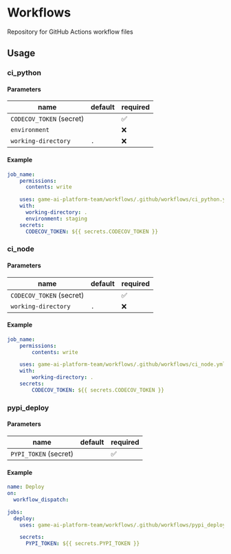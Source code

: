 # Workflows

Repository for GitHub Actions workflow files

## Usage

### ci_python

#### Parameters

| name | default | required |
|-|-|-|
|`CODECOV_TOKEN` (secret)||✅|
|`environment`||❌|
|`working-directory`|`.`|❌|

#### Example

```yml
job_name:
    permissions:
      contents: write

    uses: game-ai-platform-team/workflows/.github/workflows/ci_python.yml@main
    with:
      working-directory: .
      environment: staging
    secrets:
      CODECOV_TOKEN: ${{ secrets.CODECOV_TOKEN }}
```

### ci_node

#### Parameters

| name | default | required |
|-|-|-|
|`CODECOV_TOKEN` (secret)||✅|
|`working-directory`|`.`|❌|

#### Example

```yml
job_name:
    permissions:
        contents: write

    uses: game-ai-platform-team/workflows/.github/workflows/ci_node.yml@main
    with:
        working-directory: .
    secrets:
        CODECOV_TOKEN: ${{ secrets.CODECOV_TOKEN }}
```

### pypi_deploy

#### Parameters

| name | default | required |
|-|-|-|
|`PYPI_TOKEN` (secret)||✅|

#### Example

```yml
name: Deploy
on:
  workflow_dispatch:

jobs:
  deploy:
    uses: game-ai-platform-team/workflows/.github/workflows/pypi_deploy.yml@main

    secrets:
      PYPI_TOKEN: ${{ secrets.PYPI_TOKEN }}
```
